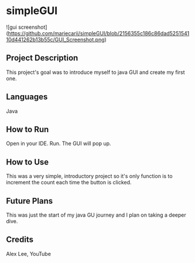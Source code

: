# simpleGUI

<a> ![gui screenshot] (https://github.com/mariecarii/simpleGUI/blob/2156355c186c86dad525154110d441262b13b55c/GUI_Screenshot.png) </a>

## Project Description
This project's goal was to introduce myself to java GUI and create my first one. 

## Languages
Java

## How to Run
Open in your IDE. Run. The GUI will pop up.

## How to Use
This was a very simple, introductory project so it's only function is to increment the count each time the button is clicked.

## Future Plans
This was just the start of my java GU journey and I plan on taking a deeper dive.

## Credits
Alex Lee, YouTube